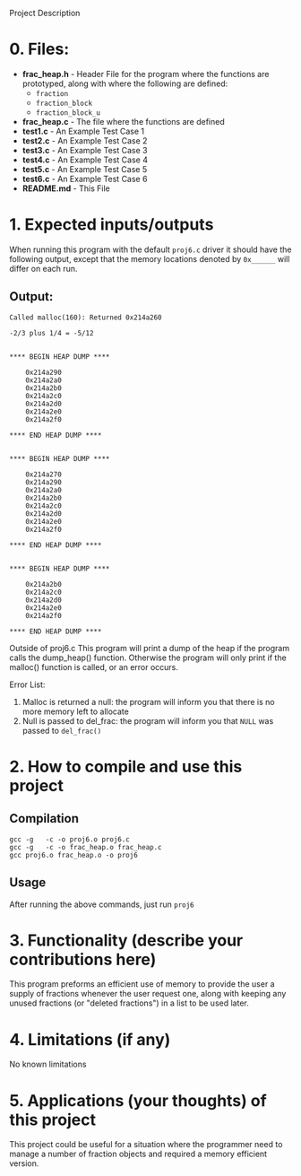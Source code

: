 Project Description


# 0. Files:


- **frac_heap.h**   - Header File for the program where the functions are
  prototyped, along with where the following are defined:
  - `fraction`
  - `fraction_block`
  - `fraction_block_u`
- **frac_heap.c**   - The file where the functions are defined
- **test1.c**       - An Example Test Case 1
- **test2.c**       - An Example Test Case 2
- **test3.c**       - An Example Test Case 3
- **test4.c**       - An Example Test Case 4
- **test5.c**       - An Example Test Case 5
- **test6.c**       - An Example Test Case 6
- **README.md**     - This File


# 1. Expected inputs/outputs


When running this program with the default `proj6.c` driver it should
  have the following output, except that the memory locations
  denoted by `0x______` will differ on each run.

## Output:
```
Called malloc(160): Returned 0x214a260

-2/3 plus 1/4 = -5/12


**** BEGIN HEAP DUMP ****

    0x214a290
    0x214a2a0
    0x214a2b0
    0x214a2c0
    0x214a2d0
    0x214a2e0
    0x214a2f0

**** END HEAP DUMP ****


**** BEGIN HEAP DUMP ****

    0x214a270
    0x214a290
    0x214a2a0
    0x214a2b0
    0x214a2c0
    0x214a2d0
    0x214a2e0
    0x214a2f0

**** END HEAP DUMP ****


**** BEGIN HEAP DUMP ****

    0x214a2b0
    0x214a2c0
    0x214a2d0
    0x214a2e0
    0x214a2f0

**** END HEAP DUMP ****
```


Outside of proj6.c This program will print a dump of the heap if the  program
calls the dump_heap() function. Otherwise the program will only print if the
malloc() function is called, or an error occurs.

Error List:
1. Malloc is returned a null: the program will inform you that there is
  no more memory left to allocate
2. Null is passed to del_frac: the program will inform you that `NULL` was
  passed to `del_frac()`



# 2. How to compile and use this project


## Compilation
```
gcc -g   -c -o proj6.o proj6.c
gcc -g   -c -o frac_heap.o frac_heap.c
gcc proj6.o frac_heap.o -o proj6
```
## Usage

After running the above commands, just run `proj6`


# 3. Functionality (describe your contributions here)


This program preforms an efficient use of memory to provide the user a
supply of fractions whenever the user request one, along with keeping any
unused fractions (or "deleted fractions") in a list to be used later.



# 4. Limitations (if any)


No known limitations



# 5. Applications (your thoughts) of this project


This project could be useful for a situation where the programmer need to
manage a number of fraction objects and required a memory efficient version.

